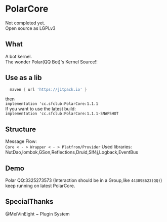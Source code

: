 # PolarCore
Not completed yet.  
Open source as LGPLv3
## What
A bot kernel.  
The wonder Polar(QQ Bot)'s Kernel Source!!  

## Use as a lib
```groovy
  maven { url 'https://jitpack.io' }
```
then  
`implementation 'cc.sfclub:PolarCore:1.1.1`  
If you want to use the latest build:  
`implementation 'cc.sfclub:PolarCore:1.1.1-SNAPSHOT`

## Structure
Message Flow:  
`Core < - > Wrapper < - > Platfrom/Provider`
Used libraries:  
NutDao,lombok,GSon,Reflections,Druid,Slf4j,Logback,EventBus

## Demo
Polar QQ:3325273573
(Interaction should be in a Group,like `443098623(QQ)`)
keep running on latest PolarCore. 

## SpecialThanks
@MeiVinEight ~ Plugin System